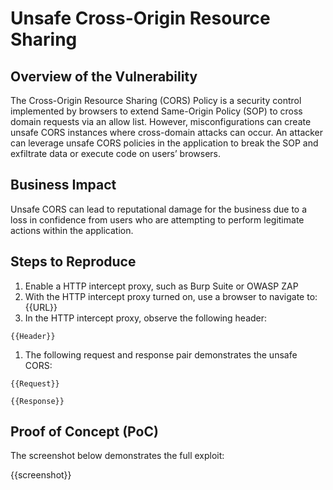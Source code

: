 # Unsafe Cross-Origin Resource Sharing

## Overview of the Vulnerability

The Cross-Origin Resource Sharing (CORS) Policy is a security control implemented by browsers to extend Same-Origin Policy (SOP) to cross domain requests via an allow list. However, misconfigurations can create unsafe CORS instances where cross-domain attacks can occur. An attacker can leverage unsafe CORS policies in the application to break the SOP and exfiltrate data or execute code on users’ browsers.

## Business Impact

Unsafe CORS can lead to reputational damage for the business due to a loss in confidence from users who are attempting to perform legitimate actions within the application.

## Steps to Reproduce

1. Enable a HTTP intercept proxy, such as Burp Suite or OWASP ZAP
1. With the HTTP intercept proxy turned on, use a browser to navigate to: {{URL}}
1. In the HTTP intercept proxy, observe the following header:

```HTTP
{{Header}}
```

1. The following request and response pair demonstrates the unsafe CORS:

```HTTP
{{Request}}
```

```HTTP
{{Response}}
```

## Proof of Concept (PoC)

The screenshot below demonstrates the full exploit:

{{screenshot}}

